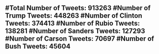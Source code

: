 #Total Number of Tweets: 913263 
#Number of Trump Tweets: 448263
#Number of Clinton Tweets: 374413
#Number of Rubio Tweets: 138281
#Number of Sanders Tweets: 127293
#Number of Carson Tweets: 70697
#Number of Bush Tweets: 45604
---
